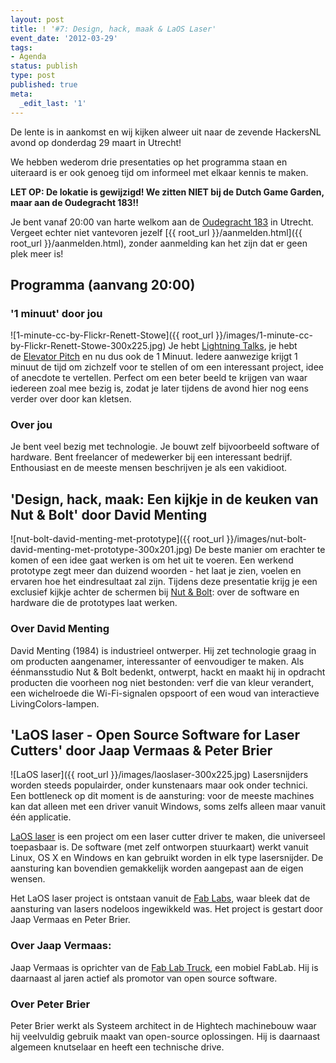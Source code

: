 ```yaml
---
layout: post
title: ! '#7: Design, hack, maak & LaOS Laser'
event_date: '2012-03-29'
tags:
- Agenda
status: publish
type: post
published: true
meta:
  _edit_last: '1'
---
```

De lente is in aankomst en wij kijken alweer uit naar de zevende HackersNL avond op donderdag 29 maart in Utrecht! 

We hebben wederom drie presentaties op het programma staan en uiteraard is er ook genoeg tijd om informeel met elkaar kennis te maken.

**LET OP: De lokatie is gewijzigd! We zitten NIET bij de Dutch Game Garden, maar aan de Oudegracht 183!!**

Je bent vanaf 20:00 van harte welkom aan de [Oudegracht 183](http://g.co/maps/zzqs3) in Utrecht. Vergeet echter niet vantevoren jezelf [{{ root_url }}/aanmelden.html]({{ root_url }}/aanmelden.html), zonder aanmelding kan het zijn dat er geen plek meer is!

## Programma (aanvang 20:00)

### '1 minuut' door jou
![1-minute-cc-by-Flickr-Renett-Stowe]({{ root_url }}/images/1-minute-cc-by-Flickr-Renett-Stowe-300x225.jpg)
Je hebt [Lightning Talks](https://secure.wikimedia.org/wikipedia/en/wiki/Lightning_Talk), je hebt de [Elevator Pitch](https://secure.wikimedia.org/wikipedia/en/wiki/Elevator_pitch) en nu dus ook de 1 Minuut. Iedere aanwezige krijgt 1 minuut de tijd om zichzelf voor te stellen of om een interessant project, idee of anecdote te vertellen. Perfect om een beter beeld te krijgen van waar iedereen zoal mee bezig is, zodat je later tijdens de avond hier nog eens verder over door kan kletsen.

### Over jou

Je bent veel bezig met technologie. Je bouwt zelf bijvoorbeeld software of hardware. Bent freelancer of medewerker bij een interessant bedrijf. Enthousiast en de meeste mensen beschrijven je als een vakidioot.

## 'Design, hack, maak: Een kijkje in de keuken van Nut & Bolt' door David Menting

![nut-bolt-david-menting-met-prototype]({{ root_url }}/images/nut-bolt-david-menting-met-prototype-300x201.jpg) 
De beste manier om erachter te komen of een idee gaat werken is om het uit te voeren. Een werkend prototype zegt meer dan duizend woorden - het laat je zien, voelen en ervaren hoe het eindresultaat zal zijn. Tijdens deze presentatie krijg je een exclusief kijkje achter de schermen bij <a href="http://nut-bolt.nl/">Nut & Bolt</a>: over de software en hardware die de prototypes laat werken.


### Over David Menting

David Menting (1984) is industrieel ontwerper. Hij zet technologie graag in om producten aangenamer, interessanter of eenvoudiger te maken. Als éénmansstudio Nut & Bolt bedenkt, ontwerpt, hackt en maakt hij in opdracht producten die voorheen nog niet bestonden: verf die van kleur verandert, een wichelroede die Wi-Fi-signalen opspoort of een woud van interactieve LivingColors-lampen. 

## 'LaOS laser - Open Source Software for Laser Cutters' door Jaap Vermaas & Peter Brier

![LaOS laser]({{ root_url }}/images/laoslaser-300x225.jpg) 
Lasersnijders worden steeds populairder, onder kunstenaars maar ook onder technici. Een bottleneck op dit moment is de aansturing: voor de meeste machines kan dat alleen met een driver vanuit Windows, soms zelfs alleen maar vanuit één applicatie.

<a href="http://www.laoslaser.org">LaOS laser</a> is een project om een laser cutter driver te maken, die universeel toepasbaar is. De software (met zelf ontworpen stuurkaart) werkt vanuit Linux, OS X en Windows en kan gebruikt worden in elk type lasersnijder. De aansturing kan bovendien gemakkelijk worden aangepast aan de eigen wensen.  

Het LaOS laser project is ontstaan vanuit de <a href="http://www.fabfoundation.org/index.php?option=com_content&view=article&id=46&Itemid=61">Fab Labs</a>, waar bleek dat de aansturing van lasers nodeloos ingewikkeld was. Het project is gestart door Jaap Vermaas en Peter Brier. 


### Over Jaap Vermaas:

Jaap Vermaas is oprichter van de <a href="http://www.fablabtruck.nl/">Fab Lab Truck</a>, een mobiel FabLab. Hij is daarnaast al jaren actief als promotor van open source software.

### Over Peter Brier

Peter Brier werkt als Systeem architect in de Hightech machinebouw waar hij veelvuldig gebruik maakt van open-source oplossingen. Hij is daarnaast algemeen knutselaar en heeft een technische drive.
